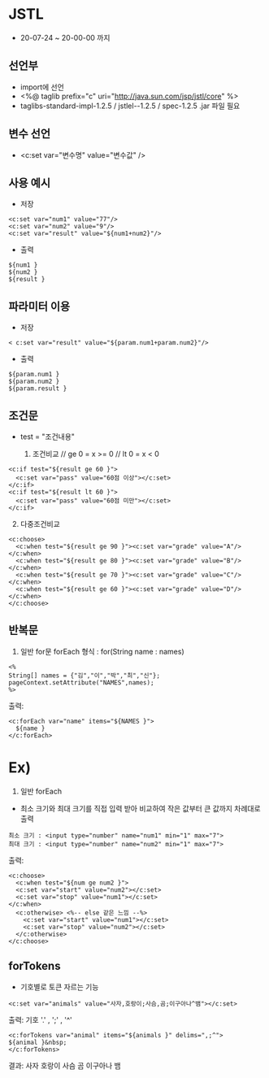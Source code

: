 # JSTL
- 20-07-24 ~ 20-00-00 까지
## 선언부 
- import에 선언
- <%@ taglib prefix="c" uri="http://java.sun.com/jsp/jstl/core" %><br/>
- taglibs-standard-impl-1.2.5 / jstlel--1.2.5 / spec-1.2.5 .jar 파일 필요
                 

## 변수 선언
- <c:set var="변수명" value="변수값" />

## 사용 예시
- 저장
~~~ 
<c:set var="num1" value="77"/>
<c:set var="num2" value="9"/>
<c:set var="result" value="${num1+num2}"/>
~~~
- 출력
~~~
${num1 }
${num2 }
${result }
~~~
## 파라미터 이용
- 저장
~~~
< c:set var="result" value="${param.num1+param.num2}"/>
~~~
- 출력
~~~
${param.num1 }
${param.num2 }
${param.result }
~~~
## 조건문
- test = "조건내용"

  1. 조건비교 // ge 0 = x >= 0 // lt 0 = x < 0 
~~~
<c:if test="${result ge 60 }">
  <c:set var="pass" value="60점 이상"></c:set>
</c:if>
<c:if test="${result lt 60 }">
  <c:set var="pass" value="60점 미만"></c:set>
</c:if>
~~~
  2. 다중조건비교
~~~
<c:choose>
  <c:when test="${result ge 90 }"><c:set var="grade" value="A"/></c:when>
  <c:when test="${result ge 80 }"><c:set var="grade" value="B"/></c:when>
  <c:when test="${result ge 70 }"><c:set var="grade" value="C"/></c:when>
  <c:when test="${result ge 60 }"><c:set var="grade" value="D"/></c:when>
</c:choose>
~~~
## 반복문
  1. 일반 for문 forEach
  형식 : for(String name : names)
~~~
<% 
String[] names = {"김","이","박","최","신"};
pageContext.setAttribute("NAMES",names);
%>
~~~
출력:
~~~
<c:forEach var="name" items="${NAMES }">
  ${name }
</c:forEach>
~~~
# Ex)
  1. 일반 forEach
  - 최소 크기와 최대 크기를 직접 입력 받아 비교하여 작은 값부터 큰 값까지 차례대로 출력
~~~
최소 크기 : <input type="number" name="num1" min="1" max="7">
최대 크기 : <input type="number" name="num2" min="1" max="7">
~~~
출력:
~~~
<c:choose>
  <c:when test="${num ge num2 }">
  <c:set var="start" value="num2"></c:set>
  <c:set var="stop" value="num1"></c:set>
</c:when>
  <c:otherwise> <%-- else 같은 느낌 --%>
    <c:set var="start" value="num1"></c:set>
    <c:set var="stop" value="num2"></c:set>
  </c:otherwise>
</c:choose>
~~~
## forTokens
- 기호별로 토큰 자르는 기능
~~~
<c:set var="animals" value="사자,호랑이;사슴,곰;이구아나^뱀"></c:set>
~~~
출력: 기호 '.' , ';' , '^'
~~~
<c:forTokens var="animal" items="${animals }" delims=",;^">
${animal }&nbsp;
</c:forTokens>
~~~
결과: 사자 호랑이 사슴 곰 이구아나 뱀
